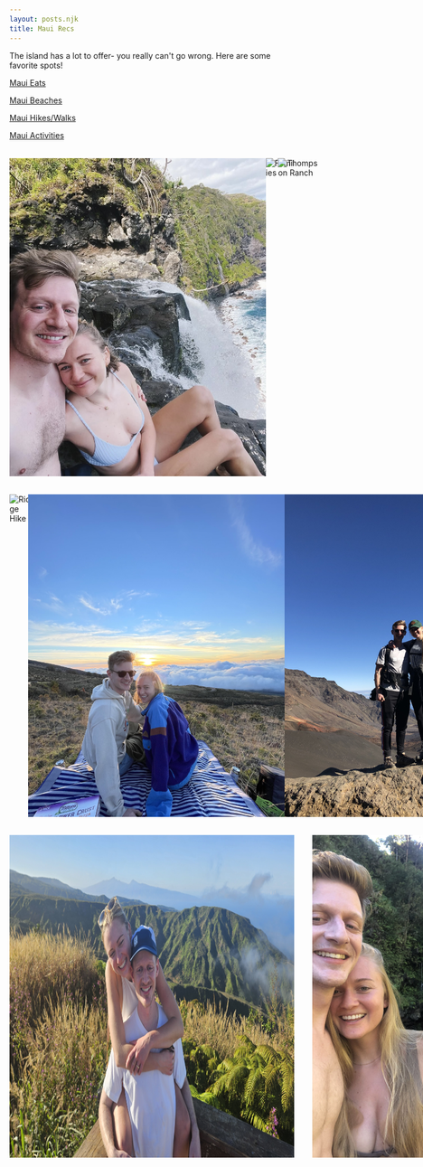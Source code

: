```yaml
---
layout: posts.njk
title: Maui Recs
---
```

The island has a lot to offer- you really can't go wrong. Here are some favorite spots!

<p><a href="https://maps.app.goo.gl/42XiagHaJJtBcfht6" target="_blank">Maui Eats</a></p>
<p><a href="https://maps.app.goo.gl/RCwDCDHhd3RXM2wD8" target="_blank">Maui Beaches</a></p>
<p><a href="https://maps.app.goo.gl/F5GdHKNnNus5aCSf9" target="_blank">Maui Hikes/Walks</a></p>
<p><a href="https://maps.app.goo.gl/1bMWZjjVn5jwjUg16" target="_blank">Maui Activities</a></p>

<div style="display: flex; margin: 2rem 0;">
    <img src="/assets/img/waterfall-ridge.jpg" alt="Waterfall" style="width: 90%; height: auto;" />
    <img src="/assets/img/families.jpg" alt="Families" style="width: 84%; height: auto;" />
    <img src="/assets/img/thompson-ranch-road.jpg" alt="Thompson Ranch" style="width: 93%; height: auto; margin-left: -2rem;" />
</div>

<div style="display: flex; margin: 2rem 0;">
    <img src="/assets/img/ridge-hike.jpg" alt="Ridge Hike" style="width: 85%; height: auto;" />
    <img src="/assets/img/sunset.jpg" alt="Sunset" style="width: 90%; height: auto; margin-left: -0.3rem" />
    <img src="/assets/img/crater-hike.jpg" alt="Crater Hike" style="width: 85%; height: auto;" />
</div>

<div style="display: flex; margin: 2rem 0;">
    <img src="/assets/img/hike.jpg" alt="Hike" style="width: 100%; height: auto;" />
    <img src="/assets/img/waterfall.jpg" alt="Waterfall" style="width: 85%; height: auto; margin-left: 2rem;" />
    <img src="/assets/img/baby-beach.jpg" alt="Baby Beach" style="width: 85%; height: auto;" />
</div>
